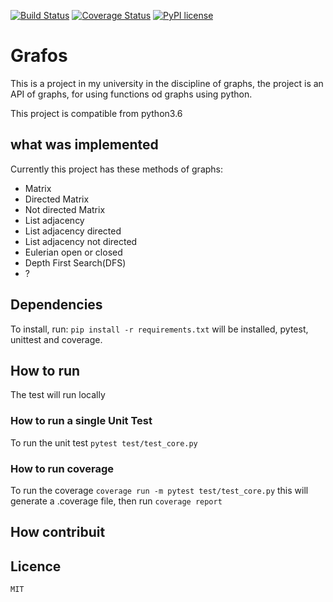 [![Build Status](https://travis-ci.org/wagnerfns/Grafos.svg?branch=master)](https://travis-ci.org/wagnerfns/Grafos)
[![Coverage Status](https://coveralls.io/repos/github/wagnerfns/Grafos/badge.svg?branch=master)](https://coveralls.io/github/wagnerfns/Grafos?branch=master)
[![PyPI license](https://img.shields.io/pypi/l/ansicolortags.svg)](https://pypi.python.org/pypi/ansicolortags/)

# Grafos

This is a project in my university in the discipline of graphs, the project is an API of graphs, for using functions od graphs using python.

This project is compatible from python3.6

## what was implemented

Currently this project has these methods of graphs:

- Matrix
- Directed Matrix
- Not directed Matrix
- List adjacency
- List adjacency directed
- List adjacency not directed
- Eulerian open or closed
- Depth First Search(DFS)
- ?

## Dependencies

To install, run: ```pip install -r requirements.txt``` will be installed, pytest, unittest and coverage.


## How to run

The test will run locally

### How to run a single Unit Test

To run the unit test ```pytest test/test_core.py```

### How to run coverage

To run the coverage ```coverage run -m pytest test/test_core.py``` this will generate a .coverage file, then run ```coverage report```

## How contribuit

## Licence 
    MIT

